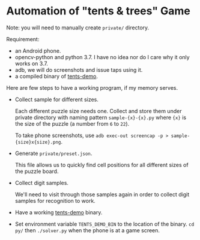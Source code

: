 # Automation of "tents & trees" Game

Note: you will need to manually create `private/` directory.

Requirement:

- an Android phone.
- opencv-python and python 3.7. I have no idea nor do I care why it only works on 3.7.
- adb, we will do screenshots and issue taps using it.
- a compiled binary of [tents-demo](https://github.com/Javran/puzzle-solving-collection/tree/master/tents-solver).

Here are few steps to have a working program, if my memory serves.

- Collect sample for different sizes.

  Each different puzzle size needs one.
  Collect and store them under private directory
  with naming pattern `sample-{x}-{x}.py` where `{x}` is
  the size of the puzzle (a number from `6` to `22`).

  To take phone screenshots, use `adb exec-out screencap -p > sample-{size}x{size}.png`.

- Generate `private/preset.json`.

  This file allows us to quickly find cell positions
  for all different sizes of the puzzle board.

- Collect digit samples.

  We'll need to visit through those samples again
  in order to collect digit samples for recognition to work.

- Have a working [tents-demo](https://github.com/Javran/puzzle-solving-collection/tree/master/tents-solver) binary.

- Set environment variable `TENTS_DEMO_BIN` to the location of the binary. `cd py/` then `./solver.py` when the phone is at a game screen.
